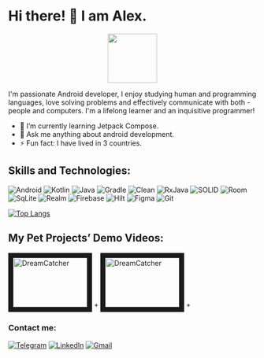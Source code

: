 # Hi there! 👋 I am Alex.  
<p align="center"><img src="https://imgbly.com/ib/dEWKrHoXOE.png" width="100px"></p>

I'm passionate Android developer, I enjoy studying human and programming languages, love solving problems and effectively communicate with both - people and computers. I'm a lifelong learner and an inquisitive programmer!

- 🌱  I’m currently learning Jetpack Compose.
- 💬  Ask me anything about android development.
- ⚡  Fun fact: I have lived in 3 countries.

## Skills and Technologies:
![Android](https://img.shields.io/badge/Android%20SDK-50AE55?style=for-the-badge&logo=android&logoColor=F6F6F6)
![Kotlin](https://img.shields.io/badge/kotlin-%237F52FF.svg?style=for-the-badge&logo=kotlin&logoColor=white) 
![Java](https://img.shields.io/badge/Java-3a75b0?style=for-the-badge&logo=openjdk&logoColor=white)
![Gradle](https://img.shields.io/badge/Gradle-02303A.svg?style=for-the-badge&logo=Gradle&logoColor=white)
![Clean](https://img.shields.io/badge/Clean%20Architecture-4169E1.svg?style=for-the-badge&logo=ccleaner&logoColor=white)
![RxJava](https://img.shields.io/badge/RxJava-FFE793.svg?style=for-the-badge&logo=ccleanerr&logoColor=white)
![SOLID](https://img.shields.io/badge/SOLID-CC0000.svg?style=for-the-badge&logo=SOLI&logoColor=white)
![Room](https://img.shields.io/badge/Room-39477F?&style=for-the-badge&logo=adminer&logoColor=white)
![SqLite](https://img.shields.io/badge/SQLite-1572B6?style=for-the-badge&logo=sqlite&logoColor=white)
![Realm](https://img.shields.io/badge/Realm-39477F?style=for-the-badge&logo=realm&logoColor=white)
![Firebase](https://img.shields.io/badge/Firebase-039BE5?style=for-the-badge&logo=Firebase&logoColor=white)
![Hilt](https://img.shields.io/badge/Hilt-430098?style=for-the-badge&logo=hilt&logoColor=white)
![Figma](https://img.shields.io/badge/Figma-F24E1E?style=for-the-badge&logo=figma&logoColor=white) 
![Git](https://img.shields.io/badge/GIT-E44C30?style=for-the-badge&logo=git&logoColor=white)

[![Top Langs](https://github-readme-stats.vercel.app/api/top-langs/?username=xsander-karp0vich&layout=compact&langs_count=10&theme=tokyonight&count_private=true&show_icons=true)](https://github.com/anuraghazra/github-readme-stats)
## My Pet Projects’ Demo Videos:
<a href="http://www.youtube.com/watch?feature=player_embedded&v=PLRHLWeGvx8
" target="_blank"><img src="http://img.youtube.com/vi/PLRHLWeGvx8/0.jpg" 
alt="DreamCatcher" width="150" height="100" border="10" /></a> +
<a href="http://www.youtube.com/watch?feature=player_embedded&v=JEzoBR8u2sc
" target="_blank"><img src="http://img.youtube.com/vi/JEzoBR8u2sc/0.jpg" 
alt="DreamCatcher" width="150" height="100" border="10" /></a> +

### Contact me:
[![Telegram](https://img.shields.io/badge/Telegram-2CA5E0?style=for-the-badge&logo=telegram&logoColor=white)](https://t.me/aKarp0vich)
[![LinkedIn](https://img.shields.io/badge/linkedin-%230077B5.svg?style=for-the-badge&logo=linkedin&logoColor=white)](https://www.linkedin.com/in/alexsander-karpovich-763768245/)
<a href="mailto:alexsandar.carpovich@gmail.com">
  <img src="https://img.shields.io/badge/Gmail-D14836?style=for-the-badge&logo=gmail&logoColor=white" alt="Gmail">
</a>

<br>
